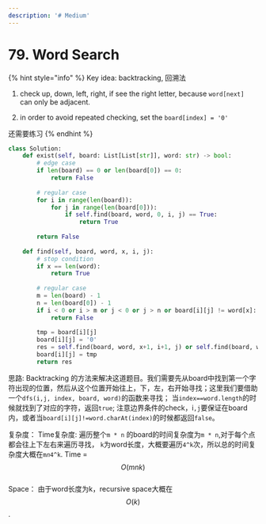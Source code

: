 ```yaml
---
description: '# Medium'
---
```


# 79. Word Search

{% hint style="info" %}
Key idea: backtracking, 回溯法

1. check up, down, left, right, if see the right letter, because `word[next]` can only be adjacent.

2. in order to avoid repeated checking, set the `board[index] = '0'`

还需要练习
{% endhint %}

```python
class Solution:
    def exist(self, board: List[List[str]], word: str) -> bool:
        # edge case
        if len(board) == 0 or len(board[0]) == 0:
            return False
        
        # regular case
        for i in range(len(board)):
            for j in range(len(board[0])):
                if self.find(board, word, 0, i, j) == True:
                    return True
            
        return False
        
    def find(self, board, word, x, i, j):
        # stop condition
        if x == len(word):
            return True
        
        # regular case
        m = len(board) - 1
        n = len(board[0]) - 1
        if i < 0 or i > m or j < 0 or j > n or board[i][j] != word[x]:
            return False
    
        tmp = board[i][j]
        board[i][j] = '0'
        res = self.find(board, word, x+1, i+1, j) or self.find(board, word, x+1, i-1, j) or self.find(board, word, x+1, i, j+1) or self.find(board, word, x+1, i, j-1)
        board[i][j] = tmp
        return res
```

思路: Backtracking 的方法来解决这道题目。我们需要先从board中找到第一个字符出现的位置，然后从这个位置开始往上，下，左，右开始寻找；这里我们要借助一个`dfs(i,j, index, board, word)`的函数来寻找； 当`index==word.length`的时候就找到了对应的字符，返回`true`; 注意边界条件的check，i`,j`要保证在board内，或者当`board[i][j]!=word.charAt(index)`的时候都返回`false`。

  
复杂度： Time复杂度: 遍历整个`m * n` 的board的时间复杂度为`m * n`,对于每个点都会往上下左右来遍历寻找， `k`为word长度，大概要遍历`4^k`次，所以总的时间复杂度大概在`m`_`n`_`4^k`. Time = $$O(mnk)$$   
Space： 由于word长度为k，recursive space大概在 $$O(k)$$ .

